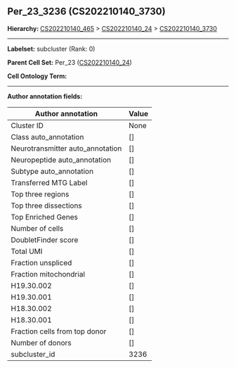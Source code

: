 ## Per_23_3236 (CS202210140_3730)
<b>Hierarchy: </b>
[CS202210140_465](https://purl.brain-bican.org/taxonomy/CS202210140#CS202210140_465) >
[CS202210140_24](https://purl.brain-bican.org/taxonomy/CS202210140#CS202210140_24) >
[CS202210140_3730](https://purl.brain-bican.org/taxonomy/CS202210140#CS202210140_3730)

---


**Labelset:** subcluster (Rank: 0)

**Parent Cell Set:** Per_23 ([CS202210140_24](https://purl.brain-bican.org/taxonomy/CS202210140#CS202210140_24))



**Cell Ontology Term:** 

[MARKER GENES.]: #


---

[TRANSFERRED ANNOTATIONS.]: #


[AUTHOR ANNOTATION FIELDS.]: #


**Author annotation fields:**

| Author annotation | Value |
|-------------------|-------|
|Cluster ID|None|
|Class auto_annotation|[]|
|Neurotransmitter auto_annotation|[]|
|Neuropeptide auto_annotation|[]|
|Subtype auto_annotation|[]|
|Transferred MTG Label|[]|
|Top three regions|[]|
|Top three dissections|[]|
|Top Enriched Genes|[]|
|Number of cells|[]|
|DoubletFinder score|[]|
|Total UMI|[]|
|Fraction unspliced|[]|
|Fraction mitochondrial|[]|
|H19.30.002|[]|
|H19.30.001|[]|
|H18.30.002|[]|
|H18.30.001|[]|
|Fraction cells from top donor|[]|
|Number of donors|[]|
|subcluster_id|3236|

